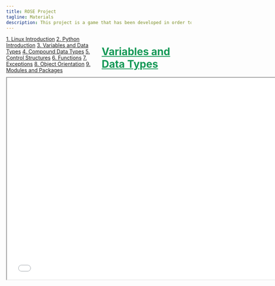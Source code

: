 ```yaml
---
title: ROSE Project
tagline: Materials
description: This project is a game that has been developed in order to help teach kids Python
---
```

<html>
<style>
.vertical-menu {
    float: left;
    width: 260px;
}

.vertical-menu a {
    color: #34689C;
    display: block;
    padding: 12px;
    text-decoration: none;
}

.vertical-menu a:hover {
    background-color: #ccc;
}

.holder {
	margin-left: 260px;
	padding-left: 50px;
}
</style>
<body>

<div class="vertical-menu">
    <a href="linux_intro.html">1. Linux Introduction</a>
    <a href="python_intro.html">2. Python Introduction</a>
    <a href="variables_data_types.html">3. Variables and Data Types</a>
    <a href="compound_data_types.html">4. Compound Data Types</a>
    <a href="control_structures.html">5. Control Structures</a>
    <a href="functions.html">6. Functions</a>
    <a href="exceptions.html">7. Exceptions</a>
    <a href="#">8. Object Orientation</a>
    <a href="modules_packages.html">9. Modules and Packages</a>
</div>

<div class="holder">
    <h1 style="color:#159957;"><a href="course_materials/variables_data_types.html#" target="_blank" style="color: #159957">Variables and Data Types</a></h1>
    <iframe src="course_materials/variables_data_types.html#/"
    width="750" height="550"></iframe>
    <br><br>
</div>

</body>
</html>
